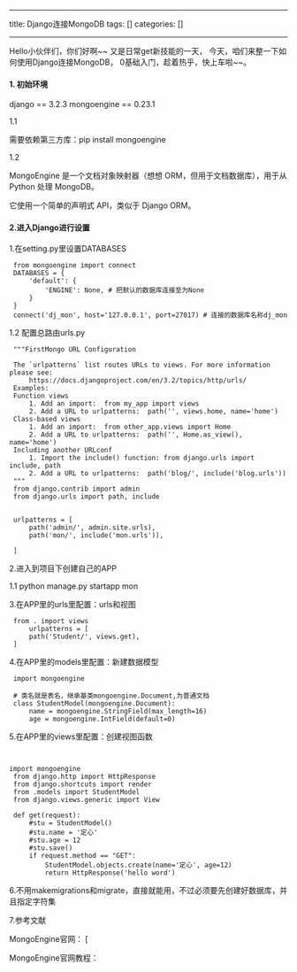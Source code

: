 
--- 
title:  Django连接MongoDB 
tags: []
categories: [] 

---
Hello小伙伴们，你们好啊~~ 又是日常get新技能的一天， 今天，咱们来整一下如何使用Django连接MongoDB， 0基础入门，趁着热乎，快上车啦~~。



#### 1. 初始环境

django == 3.2.3 mongoengine == 0.23.1

1.1

需要依赖第三方库：pip install mongoengine

1.2

MongoEngine 是一个文档对象映射器（想想 ORM，但用于文档数据库），用于从 Python 处理 MongoDB。

它使用一个简单的声明式 API，类似于 Django ORM。



#### 2.进入Django进行设置



1.在setting.py里设置DATABASES

```
 from mongoengine import connect
 DATABASES = {
     'default': {
         'ENGINE': None, # 把默认的数据库连接至为None
     }
 }
 connect('dj_mon', host='127.0.0.1', port=27017) # 连接的数据库名称dj_mon
```



1.2 配置总路由urls.py

```
 """FirstMongo URL Configuration
 ​
 The `urlpatterns` list routes URLs to views. For more information please see:
     https://docs.djangoproject.com/en/3.2/topics/http/urls/
 Examples:
 Function views
     1. Add an import:  from my_app import views
     2. Add a URL to urlpatterns:  path('', views.home, name='home')
 Class-based views
     1. Add an import:  from other_app.views import Home
     2. Add a URL to urlpatterns:  path('', Home.as_view(), name='home')
 Including another URLconf
     1. Import the include() function: from django.urls import include, path
     2. Add a URL to urlpatterns:  path('blog/', include('blog.urls'))
 """
 from django.contrib import admin
 from django.urls import path, include
 ​
 ​
 urlpatterns = [
     path('admin/', admin.site.urls),
     path('mon/', include('mon.urls')),
 ​
 ]
```



2.进入到项目下创建自己的APP

1.1 python manage.py startapp mon



3.在APP里的urls里配置：urls和视图

```
 from . import views
     urlpatterns = [
     path('Student/', views.get),
 ]
```



4.在APP里的models里配置：新建数据模型

```
 import mongoengine
 ​
 # 类名就是表名，继承基类mongoengine.Document,为普通文档
 class StudentModel(mongoengine.Document):
     name = mongoengine.StringField(max_length=16)
     age = mongoengine.IntField(default=0)
```



5.在APP里的views里配置：创建视图函数

```
 
```

```
import mongoengine
 from django.http import HttpResponse
 from django.shortcuts import render
 from .models import StudentModel
 from django.views.generic import View
 ​
 def get(request):
     #stu = StudentModel()
     #stu.name = '定心'
     #stu.age = 12
     #stu.save()
     if request.method == "GET":
         StudentModel.objects.create(name='定心', age=12)
         return HttpResponse('hello word')
```



6.不用makemigrations和migrate，直接就能用，不过必须要先创建好数据库，并且指定字符集

7.参考文献

MongoEngine官网： [

MongoEngine官网教程：
